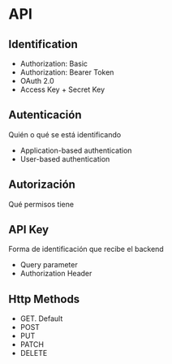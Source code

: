 # API

## Identification
- Authorization: Basic
- Authorization: Bearer Token
- OAuth 2.0
- Access Key + Secret Key

## Autenticación
Quién o qué se está identificando

- Application-based authentication
- User-based authentication

## Autorización
Qué permisos tiene

## API Key
Forma de identificación que recibe el backend

- Query parameter
- Authorization Header

## Http Methods
- GET. Default
- POST
- PUT
- PATCH
- DELETE